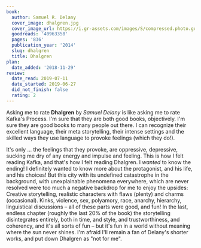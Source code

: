 ```yaml
---
book:
  author: Samuel R. Delany
  cover_image: dhalgren.jpg
  cover_image_url: https://i.gr-assets.com/images/S/compressed.photo.goodreads.com/books/1532735651l/40963358._SX98_.jpg
  goodreads: '40963358'
  pages: '836'
  publication_year: '2014'
  slug: dhalgren
  title: Dhalgren
plan:
  date_added: '2018-11-29'
review:
  date_read: 2019-07-11
  date_started: 2019-06-27
  did_not_finish: false
  rating: 2
---
```


Asking me to rate **Dhalgren** by *Samuel Delany* is like asking me to rate Kafka's Process. I'm sure that they are both good books, objectively. I'm sure they are good books to many people out there. I can recognize their excellent language, their meta storytelling, their intense settings and the skilled ways they use language to provoke feelings (which they do!).

It's only … the feelings that they provoke, are oppressive, depressive, sucking me dry of any energy and impulse and feeling. This is how I felt reading Kafka, and that's how I felt reading Dhalgren. I *wanted* to know the ending! I definitely wanted to know more about the protagonist, and his life, and his choices! But this city with its undefined catastrophe in the background, with unexplainable phenomena everywhere, which are never resolved were too much a negative backdrop for me to enjoy the upsides: Creative storytelling, realistic characters with flaws (plenty) and charms (occasional). Kinks, violence, sex, polyamory, race, anarchy, hierarchy, linguistical discussions – all of these parts were good, and fun! In the last, endless chapter (roughly the last 20% of the book) the storytelling disintegrates entirely, both in time, and style, and trustworthiness, and coherency, and it's all sorts of fun – but it's fun in a world without meaning where the sun never shines. I'm afraid I'll remain a fan of Delany's shorter works, and put down Dhalgren as "not for me".
